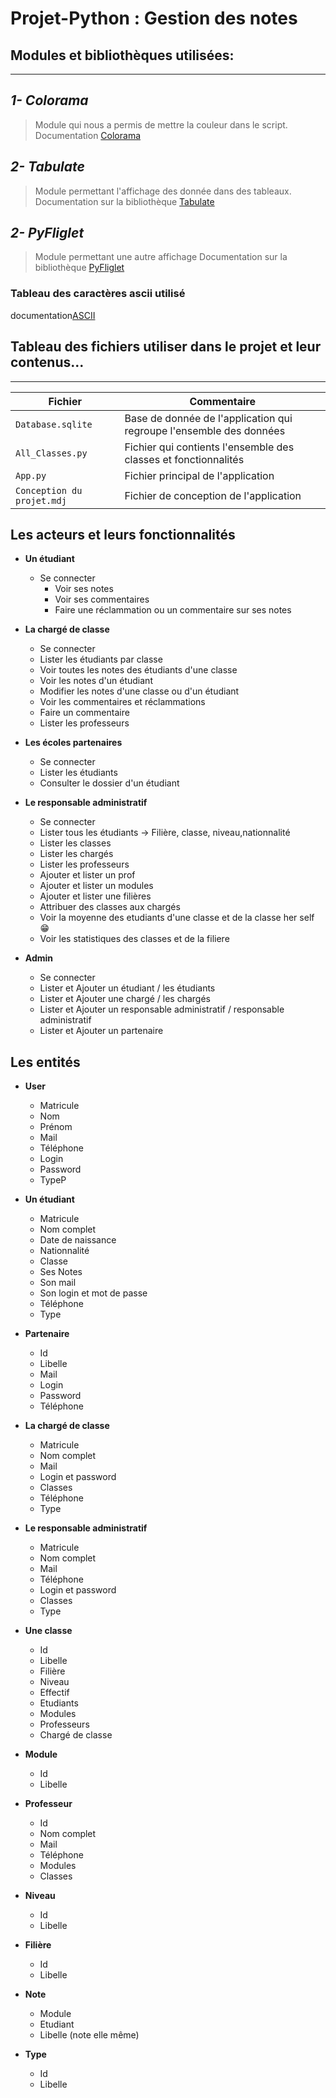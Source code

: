 # Projet-Python : Gestion des notes

## Modules et bibliothèques utilisées:
--------------
## *1- Colorama*
> Module qui nous a permis de mettre la couleur dans le script.
> Documentation [Colorama]()

## *2- Tabulate* 
> Module permettant l'affichage des donnée dans des tableaux.
> Documentation sur la bibliothèque [Tabulate](https://pypi.org/project/tabulate/)
## *2- PyFliglet* 
> Module permettant une autre affichage
> Documentation sur la bibliothèque [PyFliglet](http://www.figlet.org/examples.html)


### Tableau des caractères ascii utilisé
documentation[ASCII](https://www.ascii33.com/liste-tables-ascii/table-ascii-etendue-EOM.html)

## Tableau des fichiers utiliser dans le projet et leur contenus...
---
| Fichier           | Commentaire                                                                  |
| ----------------- | ---------------------------------------------------------------------------- |
| `Database.sqlite` | Base de donnée de l'application qui regroupe l'ensemble des données                      |
| `All_Classes.py`  | Fichier qui contients l'ensemble des classes et fonctionnalités              |
| `App.py`          | Fichier principal de l'application                                           |
| `Conception du projet.mdj`| Fichier de conception de l'application                               |


## Les acteurs et leurs fonctionnalités

- **Un étudiant**
  - Se connecter
    - Voir ses notes
    - Voir ses commentaires
    - Faire une réclammation ou un commentaire sur ses notes

- **La chargé de classe**
  - Se connecter
  - Lister les étudiants par classe
  - Voir toutes les notes des étudiants d'une classe
  - Voir les notes d'un étudiant
  - Modifier les notes d'une classe ou d'un étudiant
  - Voir les commentaires et réclammations
  - Faire un commentaire
  - Lister les professeurs

- **Les écoles partenaires**
  - Se connecter
  - Lister les étudiants
  - Consulter le dossier d'un étudiant

- **Le responsable administratif**
  - Se connecter
  - Lister tous les étudiants -> Filière, classe, niveau,nationnalité
  - Lister les classes
  - Lister les chargés
  - Lister les professeurs
  - Ajouter et lister un prof
  - Ajouter et lister un modules
  - Ajouter et lister une filières
  - Attribuer des classes aux chargés
  - Voir la moyenne des etudiants d'une classe et de la classe her self 😁
  - Voir les statistiques des classes et de la filiere 

- **Admin**
  - Se connecter
  - Lister et Ajouter un étudiant / les étudiants
  - Lister et Ajouter une chargé / les chargés
  - Lister et Ajouter un responsable administratif / responsable administratif
  - Lister et Ajouter un partenaire
## Les entités

- **User**
  - Matricule
  - Nom
  - Prénom
  - Mail
  - Téléphone
  - Login
  - Password
  - TypeP

- **Un étudiant**
  - Matricule
  - Nom complet
  - Date de naissance
  - Nationnalité
  - Classe
  - Ses Notes
  - Son mail
  - Son login et mot de passe
  - Téléphone
  - Type

- **Partenaire**
  - Id
  - Libelle
  - Mail
  - Login
  - Password
  - Téléphone

- **La chargé de classe**
  - Matricule
  - Nom complet
  - Mail
  - Login et password
  - Classes
  - Téléphone
  - Type

- **Le responsable administratif**
  - Matricule
  - Nom complet
  - Mail
  - Téléphone
  - Login et password
  - Classes
  - Type

- **Une classe**
  - Id
  - Libelle
  - Filière
  - Niveau
  - Effectif
  - Etudiants
  - Modules
  - Professeurs
  - Chargé de classe

- **Module**
  - Id
  - Libelle

- **Professeur**
  - Id
  - Nom complet
  - Mail
  - Téléphone
  - Modules
  - Classes

- **Niveau**
  - Id
  - Libelle

- **Filière**
  - Id
  - Libelle

- **Note**
  - Module
  - Etudiant
  - Libelle (note elle même)

- **Type**
  - Id
  - Libelle

